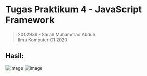 # Tugas Praktikum 4 - JavaScript Framework

> 2002939 - Sarah Muhammad Abduh <br>
> Ilmu Komputer C1 2020

## Hasil:
![image](https://user-images.githubusercontent.com/99191105/163453005-210fa1b5-96c0-44cb-b59b-05a02f4421f0.png)
![image](https://user-images.githubusercontent.com/99191105/163453056-26e944de-5533-48b4-ad8d-ab2a6227f9ec.png)
